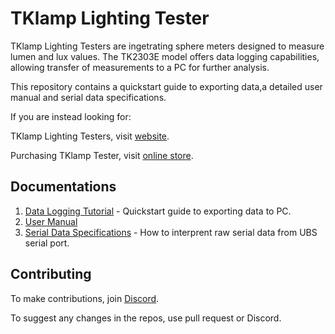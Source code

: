 # TKlamp Lighting Tester

TKlamp Lighting Testers are ingetrating sphere meters designed to measure lumen and lux values. The TK2303E model offers data logging capabilities, allowing transfer of measurements to a PC for further analysis.

This repository contains a quickstart guide to exporting data,a detailed user manual and serial data specifications. 

If you are instead looking for:

TKlamp Lighting Testers, visit [website](https://tklamp.co).

Purchasing TKlamp Tester, visit [online store](https://www.tklamp.co/order-online).

## Documentations

1. [Data Logging Tutorial](https://github.com/TKlamp/Data-Logging-Tutorial) - Quickstart guide to exporting data to PC.
2. [User Manual](docs/manual.mkd) 
3. [Serial Data Specifications](docs/serial_data_reference.mkd) - How to interprent raw serial data from UBS serial port.

## Contributing 
To make contributions, join [Discord](https://discord.gg/6RaazMqn6W).

To suggest any changes in the repos, use pull request or Discord.
